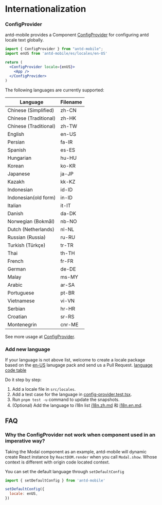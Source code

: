 # Internationalization

### ConfigProvider

antd-mobile provides a Component [ConfigProvider](../components/config-provider) for configuring antd locale text globally.

```jsx
import { ConfigProvider } from "antd-mobile";
import enUS from 'antd-mobile/es/locales/en-US'

return (
  <ConfigProvider locale={enUS}>
    <App />
  </ConfigProvider>
)
```

The following languages are currently supported:

| Language              | Filename |
| --------------------- | -------- |
| Chinese (Simplified)  | zh-CN    |
| Chinese (Traditional) | zh-HK    |
| Chinese (Traditional) | zh-TW    |
| English               | en-US    |
| Persian               | fa-IR    |
| Spanish               | es-ES    |
| Hungarian             | hu-HU    |
| Korean                | ko-KR    |
| Japanese              | ja-JP    |
| Kazakh                | kk-KZ    |
| Indonesian            | id-ID    |
| Indonesian(old form)  | in-ID    |
| Italian               | it-IT    |
| Danish                | da-DK    |
| Norwegian (Bokmål)    | nb-NO    |
| Dutch (Netherlands)   | nl-NL    |
| Russian (Russia)      | ru-RU    |
| Turkish (Türkçe)      | tr-TR    |
| Thai                  | th-TH    |
| French                | fr-FR    |
| German                | de-DE    |
| Malay                 | ms-MY    |
| Arabic                | ar-SA    |
| Portuguese            | pt-BR    |
| Vietnamese            | vi-VN    |
| Serbian               | hr-HR    |
| Croatian              | sr-RS    |
| Montenegrin           | cnr-ME   |

See more usage at [ConfigProvider](../components/config-provider).

### Add new language

If your language is not above list, welcome to create a locale package based on the [en-US](https://github.com/ant-design/ant-design-mobile/blob/master/src/locales/en-US.ts) lanugage pack and send us a Pull Request. [language code table](http://www.lingoes.net/en/translator/langcode.htm)

Do it step by step:

1. Add a locale file in `src/locales`.
2. Add a test case for the language in [config-provider.test.tsx](https://github.com/ant-design/ant-design-mobile/blob/master/src/components/config-provider/tests/config-provider.test.tsx).
3. Run `pnpm test -u` command to update the snapshots.
4. (Optional) Add the language to i18n list [i18n.zh.md](https://github.com/ant-design/ant-design-mobile/blob/master/docs/guide/i18n.zh.md) 和 [i18n.en.md](https://github.com/ant-design/ant-design-mobile/blob/master/docs/guide/i18n.en.md).

## FAQ

### Why the ConfigProvider not work when component used in an imperative way?

Taking the Modal component as an example, antd-mobile will dynamic create React instance by `ReactDOM.render` when you call `Modal.show`. Whose context is different with origin code located context.

You can set the default language through `setDefaultConfig`

```jsx
import { setDefaultConfig } from 'antd-mobile'

setDefaultConfig({
  locale: enUS,
})
```
